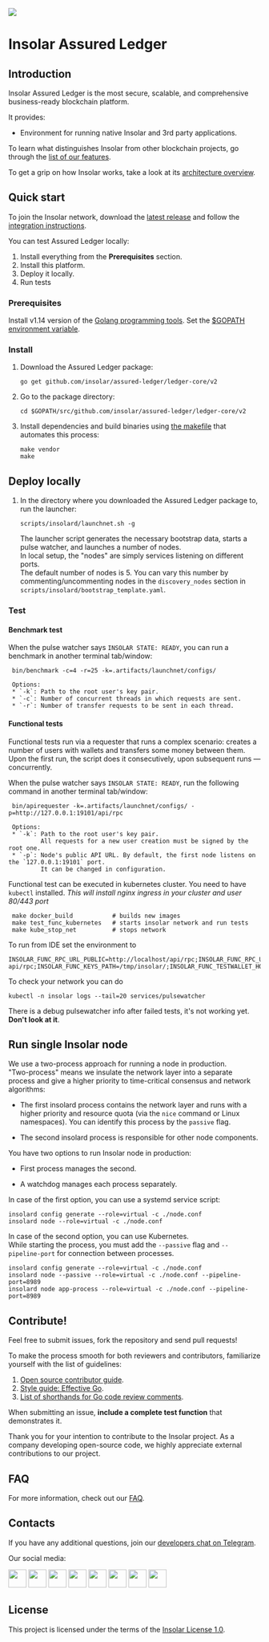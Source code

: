 [<img src="https://github.com/insolar/doc-pics/raw/master/st/github-readme-banner.png">](http://insolar.io/?utm_source=Github)

# Insolar Assured Ledger

## Introduction

Insolar Assured Ledger is the most secure, scalable, and comprehensive business-ready blockchain platform.

It provides:

* Environment for running native Insolar and 3rd party applications.

To learn what distinguishes Insolar from other blockchain projects, go through the [list of our features](https://insolar.io/platform?utm_source=Github). 

To get a grip on how Insolar works, take a look at its [architecture overview](https://docs.insolar.io/en/latest/architecture.html#architecture).

## Quick start

To join the Insolar network, download the [latest release](https://github.com/insolar/assured-ledger/ledger-core/v2/releases) and follow the [integration instructions](https://docs.insolar.io/en/latest/integration.html).

You can test Assured Ledger locally:

1. Install everything from the **Prerequisites** section.
2. Install this platform.
3. Deploy it locally.
4. Run tests

### Prerequisites

Install v1.14 version of the [Golang programming tools](https://golang.org/doc/install#install). Set the [$GOPATH environment variable](https://github.com/golang/go/wiki/SettingGOPATH).

### Install

1. Download the Assured Ledger package:

   ```
   go get github.com/insolar/assured-ledger/ledger-core/v2
   ```

2. Go to the package directory:

   ```
   cd $GOPATH/src/github.com/insolar/assured-ledger/ledger-core/v2
   ```

3. Install dependencies and build binaries using [the makefile](https://github.com/insolar/assured-ledger/blob/PLAT-182-all-insolard-cli-commands/ledger-core/v2/Makefile) that automates this process:

   ```
   make vendor 
   make
   ```

## Deploy locally

1. In the directory where you downloaded the Assured Ledger package to, run the launcher:

   ```
   scripts/insolard/launchnet.sh -g
   ```

   The launcher script generates the necessary bootstrap data, starts a pulse watcher, and launches a number of nodes.<br> 
   In local setup, the "nodes" are simply services listening on different ports.<br>
   The default number of nodes is 5.  You can vary this number by commenting/uncommenting nodes in the `discovery_nodes` section in `scripts/insolard/bootstrap_template.yaml`.
   
### Test

#### Benchmark test

When the pulse watcher says `INSOLAR STATE: READY`, you can run a benchmark in another terminal tab/window:

   ```
    bin/benchmark -c=4 -r=25 -k=.artifacts/launchnet/configs/
   ```

     Options:
     * `-k`: Path to the root user's key pair.
     * `-c`: Number of concurrent threads in which requests are sent.
     * `-r`: Number of transfer requests to be sent in each thread.

#### Functional tests

Functional tests run via a requester that runs a complex scenario: creates a number of users with wallets and transfers some money between them.<br>
Upon the first run, the script does it consecutively, upon subsequent runs — concurrently.

When the pulse watcher says `INSOLAR STATE: READY`, run the following command in another terminal tab/window:

   ```
    bin/apirequester -k=.artifacts/launchnet/configs/ -p=http://127.0.0.1:19101/api/rpc
   ```

     Options:
     * `-k`: Path to the root user's key pair.
             All requests for a new user creation must be signed by the root one.
     * `-p`: Node's public API URL. By default, the first node listens on the `127.0.0.1:19101` port. 
             It can be changed in configuration.


Functional test can be executed in kubernetes cluster. You need to have `kubectl` installed.
_This will install nginx ingress in your cluster and user 80/443 port_

   ```
    make docker_build           # builds new images
    make test_func_kubernetes   # starts insolar network and run tests
    make kube_stop_net          # stops network
   ```
To run from IDE set the environment to
```
INSOLAR_FUNC_RPC_URL_PUBLIC=http://localhost/api/rpc;INSOLAR_FUNC_RPC_URL=http://localhost/admin-api/rpc;INSOLAR_FUNC_KEYS_PATH=/tmp/insolar/;INSOLAR_FUNC_TESTWALLET_HOST=localhost
```
To check your network you can do
```
kubectl -n insolar logs --tail=20 services/pulsewatcher
```
There is a debug pulsewatcher info after failed tests, it's not working yet. **Don't look at it**.

## Run single Insolar node

We use a two-process approach for running a node in production.<br>
"Two-process" means we insulate the network layer into a separate process and give a higher priority to time-critical consensus and network algorithms:

* The first insolard process contains the network layer and runs with a higher priority and resource quota (via the `nice` command or Linux namespaces). You can identify this process by the `passive` flag.

* The second insolard process is responsible for other node components.

You have two options to run Insolar node in production:

 * First process manages the second.
 
 * A watchdog manages each process separately.
 
In case of the first option, you can use a systemd service script:

```
insolard config generate --role=virtual -c ./node.conf
insolard node --role=virtual -c ./node.conf
```

In case of the second option, you can use Kubernetes.<br>
While starting the process, you must add the `--passive` flag and `--pipeline-port` for connection between processes.

```
insolard config generate --role=virtual -c ./node.conf
insolard node --passive --role=virtual -c ./node.conf --pipeline-port=8989
insolard node app-process --role=virtual -c ./node.conf --pipeline-port=8989
```

## Contribute!

Feel free to submit issues, fork the repository and send pull requests! 

To make the process smooth for both reviewers and contributors, familiarize yourself with the list of guidelines:

1. [Open source contributor guide](https://github.com/freeCodeCamp/how-to-contribute-to-open-source).
2. [Style guide: Effective Go](https://golang.org/doc/effective_go.html).
3. [List of shorthands for Go code review comments](https://github.com/golang/go/wiki/CodeReviewComments).

When submitting an issue, **include a complete test function** that demonstrates it.

Thank you for your intention to contribute to the Insolar project. As a company developing open-source code, we highly appreciate external contributions to our project.

## FAQ

For more information, check out our [FAQ](https://github.com/insolar/assured-ledger/ledger-core/v2/wiki/FAQ).

## Contacts

If you have any additional questions, join our [developers chat on Telegram](https://t.me/InsolarTech).

Our social media:

[<img src="https://github.com/insolar/doc-pics/raw/master/st/ico-social-facebook.png" width="36" height="36">](https://facebook.com/insolario)
[<img src="https://github.com/insolar/doc-pics/raw/master/st/ico-social-twitter.png" width="36" height="36">](https://twitter.com/insolario)
[<img src="https://github.com/insolar/doc-pics/raw/master/st/ico-social-medium.png" width="36" height="36">](https://medium.com/insolar)
[<img src="https://github.com/insolar/doc-pics/raw/master/st/ico-social-youtube.png" width="36" height="36">](https://youtube.com/insolar)
[<img src="https://github.com/insolar/doc-pics/raw/master/st/ico-social-reddit.png" width="36" height="36">](https://www.reddit.com/r/insolar/)
[<img src="https://github.com/insolar/doc-pics/raw/master/st/ico-social-linkedin.png" width="36" height="36">](https://www.linkedin.com/company/insolario/)
[<img src="https://github.com/insolar/doc-pics/raw/master/st/ico-social-instagram.png" width="36" height="36">](https://instagram.com/insolario)
[<img src="https://github.com/insolar/doc-pics/raw/master/st/ico-social-telegram.png" width="36" height="36">](https://t.me/InsolarAnnouncements) 

## License

This project is licensed under the terms of the [Insolar License 1.0](LICENSE.md).
